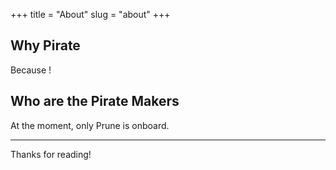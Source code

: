 +++
title = "About"
slug = "about"
+++

## Why Pirate

Because !

## Who are the Pirate Makers

At the moment, only Prune is onboard.

---
Thanks for reading!
